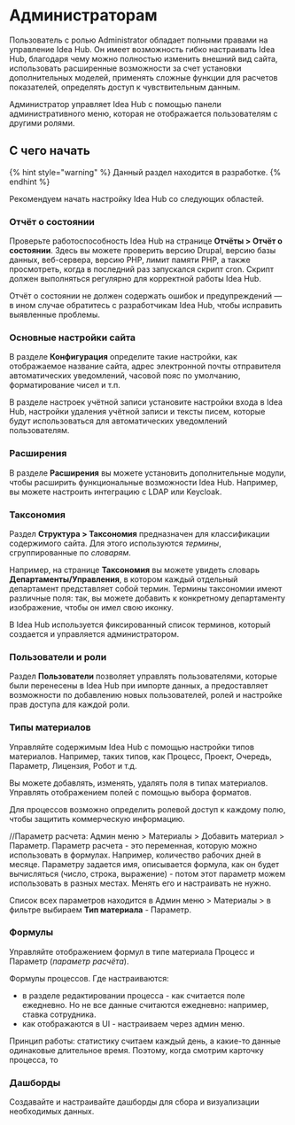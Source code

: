# Администраторам

Пользователь с ролью Administrator обладает полными правами на управление Idea Hub. Он имеет возможность гибко настраивать Idea Hub, благодаря чему можно полностью изменить внешний вид сайта, использовать расширенные возможности за счет установки дополнительных моделей, применять сложные функции для расчетов показателей, определять доступ к чувствительным данным.

Администратор управляет Idea Hub с помощью панели административного меню, которая не отображается пользователям с другими ролями.

## С чего начать

{% hint style="warning" %}
Данный раздел находится в разработке.
{% endhint %}

Рекомендуем начать настройку Idea Hub со следующих областей.

### Отчёт о состоянии

Проверьте работоспособность Idea Hub на странице **Отчёты > Отчёт о состоянии**. Здесь вы можете проверить версию Drupal, версию базы данных, веб-сервера, версию PHP, лимит памяти PHP, а также просмотреть, когда в последний раз запускался скрипт cron. Скрипт должен выполняться регулярно для корректной работы Idea Hub. 

Отчёт о состоянии не должен содержать ошибок и предупреждений — в ином случае обратитесь с разработчикам Idea Hub, чтобы исправить выявленные проблемы. 

### Основные настройки сайта

В разделе **Конфигурация** определите такие настройки, как отображаемое название сайта, адрес электронной почты отправителя автоматических уведомлений, часовой пояс по умолчанию, форматирование чисел и т.п.

В разделе настроек учётной записи установите настройки входа в Idea Hub, настройки удаления учётной записи и тексты писем, которые будут использоваться для автоматических уведомлений пользователям.

### Расширения 

В разделе **Расширения** вы можете установить дополнительные модули, чтобы расширить функциональные возможности Idea Hub. Например, вы можете настроить интеграцию с LDAP или Keycloak.

### Таксономия

Раздел **Структура > Таксономия** предназначен для классификации содержимого сайта. Для этого используются *термины*, сгруппированные по *словарям*. 

Например, на странице **Таксономия** вы можете увидеть словарь **Департаменты/Управления**, в котором каждый отдельный департамент представляет собой термин. Термины таксономии имеют различные поля: так, вы можете добавить к конкретному департаменту изображение, чтобы он имел свою иконку.

В Idea Hub используется фиксированный список терминов, который создается и управляется администратором.


### Пользователи и роли 

Раздел **Пользователи** позволяет управлять пользователями, которые были перенесены в Idea Hub при импорте данных, а предоставляет возможности по добавлению новых пользователей, ролей и настройке прав доступа для каждой роли.

### Типы материалов

Управляйте содержимым Idea Hub с помощью настройки типов материалов. Например, таких типов, как Процесс, Проект, Очередь, Параметр, Лицензия, Робот и т.д.

Вы можете добавлять, изменять, удалять поля в типах материалов. Управлять отображением полей с помощью выбора форматов.

Для процессов возможно определить ролевой доступ к каждому полю, чтобы защитить коммерческую информацию.

//Параметр расчета: Админ меню > Материалы > Добавить материал > Параметр. Параметр расчета - это переменная, которую можно использовать в формулах. Например, количество рабочих дней в месяце. Параметру задается имя, описывается формула, как он будет вычисляться (число, строка, выражение) - потом этот параметр можем использовать в разных местах. Менять его и настраивать не нужно. 

Список всех параметров находится в Админ меню > Материалы > в фильтре выбираем **Тип материала** - Параметр.

### Формулы 
Управляйте отображением формул в типе материала Процесс и Параметр (*параметр расчёта*).

Формулы процессов. Где настраиваются:
* в разделе редактировании процесса - как считается поле ежедневно. Но не все данные считаются ежедневно: например, ставка сотрудника. 
* как отображаются в UI - настраиваем через админ меню. 
 
Принцип работы:
статистику считаем каждый день, а какие-то данные одинаковые длительное время. Поэтому, когда смотрим карточку процесса, то 

### Дашборды

Создавайте и настраивайте дашборды для сбора и визуализации необходимых данных. 

